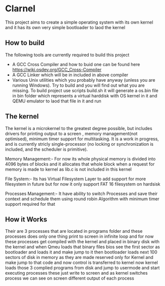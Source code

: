# Clarnel 

This project aims to create a simple operating system with its own kernel and it has its own very simple bootloader to laod the kernel

## How to build

The following tools are currently required to build this project
* A GCC Cross Compiler and how to buid one can be found here https://wiki.osdev.org/GCC_Cross-Compiler
* A GCC Linker which will be in included in above compiler
* Various Unix utilities which you probably have anyway (unless you are running Windows). Try to build and you will find out what you are missing.
To build project use scripts build.sh it will generate a os.bin file in bin folder which represents a virtual harddisk with OS kernel in it and QEMU emulator to laod that file in it and run

## The kernel

The kernel is a microkernel to the greatest degree possible, but includes drivers for printing  output to a screen , memory management(not optimised), minimum timer support for multitasking. It is a work in progress, and is currently stricly single-processor (no locking or synchronization is included, and the scheduler is primitive).

Memory Management:- For now its whole physical memory is divided into 4096 bytes of blocks and it allocates that whole block when a request for memory is made to kernel as lib.c is not included in this kernel

File System:- Its has Virtual Filesystem Layer to add support for more filesystem in future but for now it only support  FAT 16 filesystem on hardsisk 

Processes Management:- It have ability to switch Processes and save their context and schedule them using round robin Algorithm with minimum timer support required for that

## How it Works

Their are 3 processes that are located in programs folder and these processes does only one thing print to screen in infinite loop 
and for now these processes get compiled with the kernel and placed in binary disk with the kernel and when Qmeu loads that binary files bios see the first sector as bootloader and loads it and make jump to it then bootloader loads next 100 sectors of disk in memory as they are made reserved only for Kernel and make jump to that code and now control is transferred to kernel now kernel loads those 3 complied programs from disk and jump to usermode and start executing processes these  just write to screen and as kernel switches process we can see on screen different output of each process 
